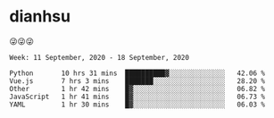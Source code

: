 
# dianhsu

:stuck_out_tongue_winking_eye::stuck_out_tongue_winking_eye::stuck_out_tongue_winking_eye:

<!--START_SECTION:waka-->
```text
Week: 11 September, 2020 - 18 September, 2020

Python       10 hrs 31 mins  ██████████▓░░░░░░░░░░░░░░   42.06 % 
Vue.js       7 hrs 3 mins    ███████░░░░░░░░░░░░░░░░░░   28.20 % 
Other        1 hr 42 mins    █▓░░░░░░░░░░░░░░░░░░░░░░░   06.82 % 
JavaScript   1 hr 41 mins    █▓░░░░░░░░░░░░░░░░░░░░░░░   06.73 % 
YAML         1 hr 30 mins    █▓░░░░░░░░░░░░░░░░░░░░░░░   06.03 % 
```
<!--END_SECTION:waka-->
